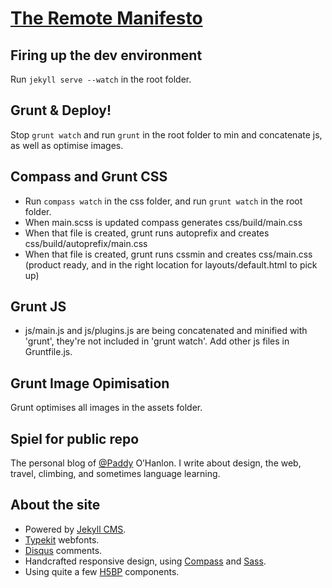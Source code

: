 # [The Remote Manifesto](http://remotemanifesto.com)

## Firing up the dev environment

Run `jekyll serve --watch` in the root folder.

## Grunt & Deploy!

Stop `grunt watch` and run `grunt` in the root folder to min and concatenate js, as well as optimise images.

## Compass and Grunt CSS

* Run `compass watch` in the css folder, and run `grunt watch` in the root folder.
* When main.scss is updated compass generates css/build/main.css
* When that file is created, grunt runs autoprefix and creates css/build/autoprefix/main.css
* When that file is created, grunt runs cssmin and creates css/main.css (product ready, and in the right location for layouts/default.html to pick up)

## Grunt JS

* js/main.js and js/plugins.js are being concatenated and minified with 'grunt', they're not included in 'grunt watch'. Add other js files in Gruntfile.js.

## Grunt Image Opimisation

Grunt optimises all images in the assets folder.

## Spiel for public repo

The personal blog of [@Paddy](https://twitter.com/Paddy "Follow me on Twitter") O’Hanlon. I write about design, the web, travel, climbing, and sometimes language learning.

## About the site

* Powered by [Jekyll CMS](http://jekyllrb.com/).
* [Typekit](https://typekit.com/) webfonts.
* [Disqus](https://disqus.com/) comments.
* Handcrafted responsive design, using [Compass](http://compass-style.org/) and [Sass](http://sass-lang.com/).
* Using quite a few [H5BP](http://html5boilerplate.com/) components.
